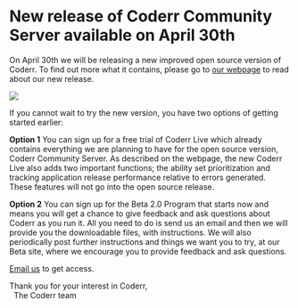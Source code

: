New release of Coderr Community Server available on April 30th
================

On April 30th we will be releasing a new improved open source version of Coderr. To find out more what it contains, please go to [our webpage](https://coderr.io/v2/) to read  about our new release.

![](../screens/analyze-incident.png)

If you cannot wait to try the new version, you have two options of getting started earlier: 

**Option 1** You can sign up for a free trial of Coderr Live which already contains everything we are planning to have for the open source version, Coderr Community Server. As described on the webpage, the new Coderr Live also adds two important functions; the ability set prioritization and tracking application release performance relative to errors generated. These features will not go into the open source release.

**Option 2** You can sign up for the Beta 2.0 Program that starts now and means you will get a chance to give feedback and ask questions about Coderr as you run it. All you need to do is send us an email and then we will provide you the downloadable files, with instructions. We will also periodically post further instructions and things we want you to try, at our Beta site, where we encourage you to provide feedback and ask questions. 

[Email us](mailto:hello@coderr.io) to get access.

Thank you for your interest in Coderr,<br>
  &nbsp;&nbsp;The Coderr team
